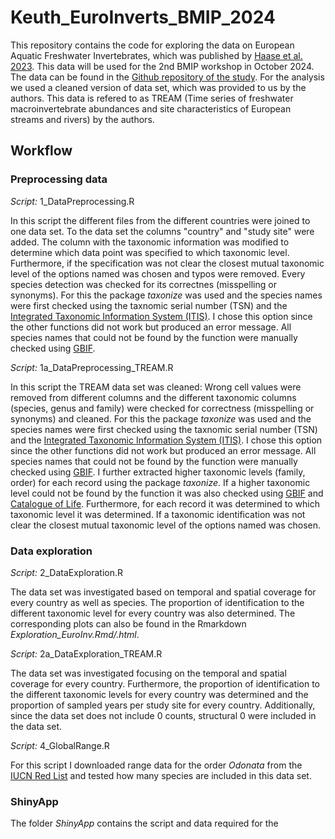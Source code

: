 # Keuth_EuroInverts_BMIP_2024

This repository contains the code for exploring the data on European Aquatic Freshwater Invertebrates, which was published by [Haase et al. 2023](https://www.nature.com/articles/s41586-023-06400-1#Sec24). This data will be used for the 2nd BMIP workshop in October 2024.
The data can be found in the [Github repository of the study](https://github.com/Ewelti/EuroAquaticMacroInverts/tree/main). For the analysis we used a cleaned version of data set, which was provided to us by the authors. This data is refered to as TREAM (Time series of freshwater macroinvertebrate abundances and site characteristics of European streams and rivers) by the authors.

## Workflow

### Preprocessing data
*Script:* 1_DataPreprocessing.R

In this script the different files from the different countries were joined to one data set. To the data set the columns "country" and "study site" were added.
The column with the taxonomic information was modified to determine which data point was specified to which taxonomic level. Furthermore, if the specification was not clear the closest mutual taxonomic level of the options named was chosen and typos were removed. Every species detection was checked for its correctnes (misspelling or synonyms). For this the package *taxonize* was used and the species names were first checked using the taxnomic serial number (TSN) and the [Integrated Taxonomic Information System (ITIS)](https://www.itis.gov/). I chose this option since the other functions did not work but produced an error message. All species names that could not be found by the function were manually checked using [GBIF](https://www.gbif.org/).

*Script:* 1a_DataPreprocessing_TREAM.R

In this script the TREAM data set was cleaned: Wrong cell values were removed from different columns and the different taxonomic columns (species, genus and family) were checked for correctness (misspelling or synonyms) and cleaned. For this the package *taxonize* was used and the species names were first checked using the taxnomic serial number (TSN) and the [Integrated Taxonomic Information System (ITIS)](https://www.itis.gov/). I chose this option since the other functions did not work but produced an error message. All species names that could not be found by the function were manually checked using [GBIF](https://www.gbif.org/). I further extracted higher taxonomic levels (family, order) for each record using the package *taxonize*. If a higher taxonomic level could not be found by the function it was also checked using [GBIF](https://www.gbif.org/) and [Catalogue of Life](https://www.catalogueoflife.org/). Furthermore, for each record it was determined to which taxonomic level it was determined. If a taxonomic identification was not clear the closest mutual taxonomic level of the options named was chosen. 

### Data exploration
*Script:* 2_DataExploration.R

The data set was investigated based on temporal and spatial coverage for every country as well as species. The proportion of identification to the different taxonomic level for every country was also determined. The corresponding plots can also be found in the Rmarkdown *Exploration_EuroInv.Rmd/.html*.

*Script:* 2a_DataExploration_TREAM.R

The data set was investigated focusing on the temporal and spatial coverage for every country. Furthermore, the proportion of identification to the different taxonomic levels for every country was determined and the proportion of sampled years per study site for every country. Additionally, since the data set does not include 0 counts, structural 0 were included in the data set.

*Script:* 4_GlobalRange.R

For this script I downloaded range data for the order *Odonata* from the [IUCN Red List](https://www.iucnredlist.org/resources/spatial-data-download) and tested how many species are included in this data set. 

### ShinyApp

The folder *ShinyApp* contains the script and data required for the 
